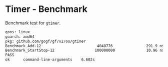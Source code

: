 # Timer - Benchmark

Benchmark test for `gtimer`.

```bash
goos: linux
goarch: amd64
pkg: github.com/gogf/gf/v2/os/gtimer
Benchmark_Add-12                         4048776               291.9 ns/op           249 B/op          6 allocs/op
Benchmark_StartStop-12                  100000000              10.96 ns/op             0 B/op          0 allocs/op
PASS
ok      command-line-arguments    6.602s
```
